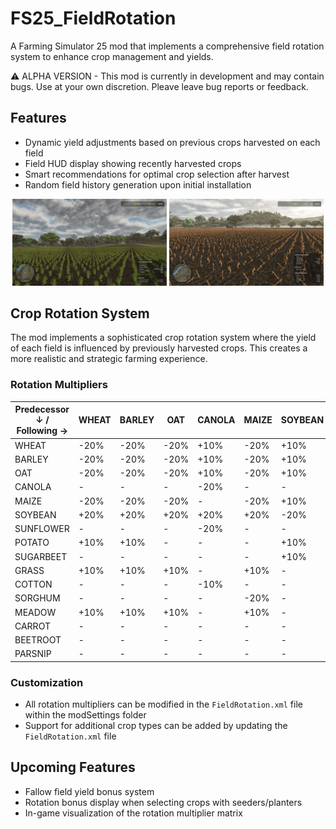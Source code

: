 # FS25_FieldRotation

A Farming Simulator 25 mod that implements a comprehensive field rotation system to enhance crop management and yields.

⚠️ ALPHA VERSION - This mod is currently in development and may contain bugs. Use at your own discretion.  Pleave leave bug reports or feedback.

## Features
- Dynamic yield adjustments based on previous crops harvested on each field
- Field HUD display showing recently harvested crops
- Smart recommendations for optimal crop selection after harvest
- Random field history generation upon initial installation

<div align='center'>
    <img src="screenshots/rotation_yield.jpg" style="width: 49%;">
    <img src="screenshots/recommendation.jpg" style="width: 49%;">
</div>

## Crop Rotation System

The mod implements a sophisticated crop rotation system where the yield of each field is influenced by previously harvested crops. This creates a more realistic and strategic farming experience.

### Rotation Multipliers

| Predecessor ↓ / Following → | WHEAT  | BARLEY | OAT  | CANOLA  | MAIZE  | SOYBEAN  | SUNFLOWER | POTATO  | SUGARBEET | COTTON  | SORGHUM  | CARROT  | BEETROOT  | PARSNIP  |
|-----------------------------|--------|--------|------|---------|--------|----------|-----------|---------|-----------|---------|----------|---------|-----------|----------|
| WHEAT                       | -20%   | -20%   | -20% | +10%    | -20%   | +10%     | +10%      | +10%    | +10%      | +10%    | -20%     | +10%    | +10%      | +10%     |
| BARLEY                      | -20%   | -20%   | -20% | +10%    | -20%   | +10%     | +10%      | +10%    | +10%      | -       | -20%     | +10%    | +10%      | +10%     |
| OAT                         | -20%   | -20%   | -20% | +10%    | -20%   | +10%     | -         | +10%    | +10%      | -       | -20%     | +10%    | +10%      | +10%     |
| CANOLA                      | -      | -      | -    | -20%    | -      | -        | -20%      | -       | -         | -10%    | -        | -       | -         | -        |
| MAIZE                       | -20%   | -20%   | -20% | -       | -20%   | +10%     | -         | -       | -20%      | +10%    | -20%     | -       | -         | -        |
| SOYBEAN                     | +20%   | +20%   | +20% | +20%    | +20%   | -20%     | +20%      | +20%    | +20%      | +20%    | +20%     | +20%    | +20%      | +20%     |
| SUNFLOWER                   | -      | -      | -    | -20%    | -      | -        | -20%      | -       | -         | -10%    | -        | -       | -         | -        |
| POTATO                      | +10%   | +10%   | -    | -       | -      | +10%     | -         | -20%    | -20%      | -       | -        | -10%    | -10%      | -10%     |
| SUGARBEET                   | -      | -      | -    | -       | -      | +10%     | -         | -20%    | -20%      | -       | -        | -10%    | -20%      | -10%     |
| GRASS                       | +10%   | +10%   | +10% | -       | +10%   | -        | -         | +10%    | +10%      | -       | +10%     | +10%    | +10%      | +10%     |
| COTTON                      | -      | -      | -    | -10%    | -      | -        | -10%      | -       | -         | -20%    | -        | -       | -         | -        |
| SORGHUM                     | -      | -      | -    | -       | -20%   | -        | -         | -       | -         | -       | -20%     | -       | -         | -        |
| MEADOW                      | +10%   | +10%   | +10% | -       | +10%   | -        | -         | +10%    | +10%      | -       | +10%     | +10%    | +10%      | +10%     |
| CARROT                      | -      | -      | -    | -       | -      | -        | -         | -10%    | -10%      | -       | -        | -20%    | -10%      | -20%     |
| BEETROOT                    | -      | -      | -    | -       | -      | -        | -         | -10%    | -10%      | -       | -        | -10%    | -20%      | -10%     |
| PARSNIP                     | -      | -      | -    | -       | -      | -        | -         | -10%    | -10%      | -       | -        | -20%    | -10%      | -20%     |

### Customization
- All rotation multipliers can be modified in the `FieldRotation.xml` file within the modSettings folder
- Support for additional crop types can be added by updating the `FieldRotation.xml` file

## Upcoming Features
- Fallow field yield bonus system
- Rotation bonus display when selecting crops with seeders/planters
- In-game visualization of the rotation multiplier matrix
